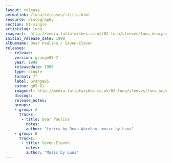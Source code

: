 ```yaml
---
layout: release
permalink: /luna/releases/:title.html
resource: discography
section: 01-single
artistslug: luna
imageurl:  http://media.fullofwishes.co.uk/02-luna/sleeves/luna_dearpaulina.jpg
initial_release_date: 1999
albumname: Dear Paulina / Seven-Eleven
releases:
  - release: 
    version: grange85-7
    year: 1999
    releasedate: 1999
    type: single
    format: 7"
    label: Grange85
    catno: g85-01
    imageurl: http://media.fullofwishes.co.uk/02-luna/sleeves/luna_superfreaky.jpg
    discogs: 
    release_notes: 
    groups:
    - group: A
      tracks: 
       - title: Dear Paulina
         notes: 
         author: "Lyrics by Dean Wareham, music by Luna"
    - group: B
      tracks: 
       - title: Seven-Eleven
         notes: 
         author: "Music by Luna"
---
```

